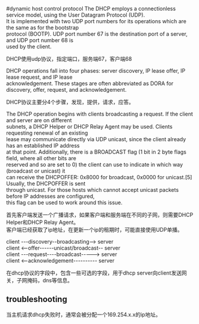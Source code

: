 #dynamic host control protocol
The DHCP employs a connectionless service model, using the User Datagram Protocol (UDP).   
It is implemented with two UDP port numbers for its operations which are the same as for the bootstrap   
protocol (BOOTP). UDP port number 67 is the destination port of a server, and UDP port number 68 is   
used by the client.  
  
DHCP使用udp协议，指定端口，服务端67，客户端68  
  
DHCP operations fall into four phases: server discovery, IP lease offer, IP lease request, and IP lease   
acknowledgement. These stages are often abbreviated as DORA for discovery, offer, request, and acknowledgement.  
  
DHCP协议主要分4个步骤，发现，提供，请求，应答。  
  
The DHCP operation begins with clients broadcasting a request. If the client and server are on different   
subnets, a DHCP Helper or DHCP Relay Agent may be used. Clients requesting renewal of an existing   
lease may communicate directly via UDP unicast, since the client already has an established IP address   
at that point. Additionally, there is a BROADCAST flag (1 bit in 2 byte flags field, where all other bits are  
reserved and so are set to 0) the client can use to indicate in which way (broadcast or unicast) it   
can receive the DHCPOFFER: 0x8000 for broadcast, 0x0000 for unicast.[5] Usually, the DHCPOFFER is sent   
through unicast. For those hosts which cannot accept unicast packets before IP addresses are configured,   
this flag can be used to work around this issue.  
  
首先客户端发送一个广播请求，如果客户端和服务端在不同的子网，则需要DHCP Helper和DHCP Relay Agent。  
客户端已经获取了ip地址，在更新一个ip的租期时，可能直接使用UDP单播。  
  
client   ---discovery--broadcasting-->      server   
client   <--offer------unicast/broadcast--  server  
client   ---request----broadcast----->      server  
client   <--acknowledgement----------       server  

在dhcp协议的字段中，包含一些可选的字段，用于dhcp server向client发送网关，子网掩码，dns等信息。  

## troubleshooting
当主机请求dhcp失败时，通常会被分配一个169.254.x.x的ip地址。  
